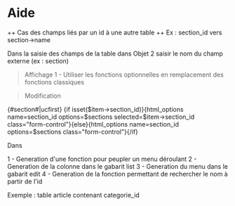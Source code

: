 # Aide

++ Cas des champs liés par un id à une autre table ++
Ex :  section_id vers section->name

Dans la saisie des champs de la table dans Objet 2 saisir le nom du champ externe (ex : section)

> Affichage
1 - Utiliser les fonctions optionnelles en remplacement des fonctions classiques


> Modification


<div class="form-group">
    <label>{#section#|ucfirst}</label>
    {if isset($item->section_id)}{html_options name=section_id options=$sections selected=$item->section_id class="form-control"}{else}{html_options name=section_id options=$sections class="form-control"}{/if}
</div>

Dans 

1 - Generation d'une fonction pour peupler un menu déroulant
2 - Generation de la colonne dans le gabarit list
3 - Generation du menu dans le gabarit edit
4 - Generation de la fonction permettant de rechercher le nom à partir de l'id  

Exemple : table article contenant categorie_id
